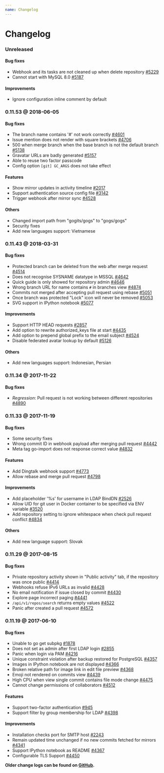 ```yaml
---
name: Changelog
---
```


# Changelog

### Unreleased

#### Bug fixes

- Webhook and its tasks are not cleaned up when delete repository [#5229](https://github.com/gogs/gogs/issues/5229)
- Cannot start with MySQL 8.0 [#5187](https://github.com/gogs/gogs/issues/5187)

#### Improvements

- Ignore configuration inline comment by default

### 0.11.53 @ 2018-06-05

#### Bug fixes

- The branch name contains '#' not work correctly [#4601](https://github.com/gogs/gogs/issues/4601)
- Issue mention does not render with square brackets [#4706](https://github.com/gogs/gogs/issues/4706)
- 500 when merge branch when the base branch is not the default branch [#5138](https://github.com/gogs/gogs/issues/5138)
- Gravatar URLs are badly generated [#5157](https://github.com/gogs/gogs/issues/5157)
- Able to reuse two factor passcode
- Config option `[git] GC_ARGS` does not take effect

#### Features

- Show mirror updates in activity timeline [#2017](https://github.com/gogs/gogs/issues/2017)
- Support authentication source config file [#3142](https://github.com/gogs/gogs/issues/3142)
- Trigger webhook after mirror sync [#4528](https://github.com/gogs/gogs/issues/4528)

#### Others

- Changed import path from "gogits/gogs" to "gogs/gogs"
- Security fixes
- Add new languages support: Vietnamese

### 0.11.43 @ 2018-03-31

#### Bug fixes

- Protected branch can be deleted from the web after merge request [#4514](https://github.com/gogs/gogs/issues/4514)
- Does not recognise SYSNAME datatype in MSSQL [#4642](https://github.com/gogs/gogs/issues/4642)
- Quick guide is only showed for repository admin [#4646](https://github.com/gogs/gogs/issues/4646)
- Wrong branch URL for name contains `#` in branches view [#4874](https://github.com/gogs/gogs/issues/4874)
- Commits not merged after accepting pull request using rebase [#5051](https://github.com/gogs/gogs/issues/5051)
- Once branch was protected "Lock" icon will never be removed [#5053](https://github.com/gogs/gogs/issues/5053)
- SVG support in IPython notebook [#5077](https://github.com/gogs/gogs/issues/5077)

#### Improvements

- Support HTTP HEAD requests [#2857](https://github.com/gogs/gogs/issues/2857)
- Add option to rewrite authorized_keys file at start [#4435](https://github.com/gogs/gogs/issues/4435)
- Add option to prepend global prefix to the email subject [#4524](https://github.com/gogs/gogs/issues/4524)
- Disable federated avatar lookup by default [#5126](https://github.com/gogs/gogs/pull/5126)

#### Others

- Add new languages support: Indonesian, Persian 

### 0.11.34 @ 2017-11-22

#### Bug fixes

- *Regression*: Pull request is not working between different repositories [#4890](https://github.com/gogs/gogs/issues/4890)

### 0.11.33 @ 2017-11-19

#### Bug fixes

- Some security fixes
- Wrong commit ID in webhook payload after merging pull request [#4442](https://github.com/gogs/gogs/issues/4442)
- Meta tag go-import does not response correct value [#4832](https://github.com/gogs/gogs/issues/4832)

#### Features

- Add Dingtalk webhook support [#4773](https://github.com/gogs/gogs/pull/4773)
- Allow rebase and merge pull request [#4798](https://github.com/gogs/gogs/issues/4798)

#### Improvements

- Add placeholder '%s' for username in LDAP BindDN [#2526](https://github.com/gogs/gogs/issues/2526)
- Allow UID for git user in Docker container to be specified via ENV variable [#3520](https://github.com/gogs/gogs/issues/3520)
- Add repository setting to ignore whitespace when check pull request conflict [#4834](https://github.com/gogs/gogs/issues/4834)

#### Others

- Add new language support: Slovak

### 0.11.29 @ 2017-08-15

#### Bug fixes

- Private repository activity shown in "Public activity" tab, if the repository was once public [#4414](https://github.com/gogs/gogs/issues/4414)
- Webhooks refuse IPv6 URLs as invalid [#4428](https://github.com/gogs/gogs/issues/4428)
- No email notification if issue closed by commit [#4430](https://github.com/gogs/gogs/issues/4430)
- Explore page incorrect paging [#4441](https://github.com/gogs/gogs/issues/4441)
- `/api/v1/repos/search` returns empty values [#4522](https://github.com/gogs/gogs/issues/4522)
- Panic after created a pull request [#4572](https://github.com/gogs/gogs/issues/4572)

### 0.11.19 @ 2017-06-10

#### Bug fixes

- Unable to go get subpkg [#1878](https://github.com/gogs/gogs/issues/1878)
- Does not set as admin after first LDAP login [#2855](https://github.com/gogs/gogs/issues/2855)
- Panic when login via PAM [#4216](https://github.com/gogs/gogs/issues/4216)
- Unique constraint violation after backup restored for PostgreSQL [#4357](https://github.com/gogs/gogs/issues/4357)
- Images in IPython notebook are not displayed [#4366](https://github.com/gogs/gogs/issues/4366)
- Broken relative path for image link in edit file preview [#4368](https://github.com/gogs/gogs/issues/4368)
- Emoji not rendered on commits view [#4439](https://github.com/gogs/gogs/issues/4439)
- High CPU when view single commit contains file mode change [#4475](https://github.com/gogs/gogs/issues/4475)
- Cannot change permissions of collaborators [#4512](https://github.com/gogs/gogs/issues/4512)

#### Features

- Support two-factor authentication [#945](https://github.com/gogs/gogs/issues/945)
- Support filter by group membership for LDAP [#4398](https://github.com/gogs/gogs/pull/4398)

#### Improvements

- Installation checks port for SMTP host [#2243](https://github.com/gogs/gogs/issues/2243)
- Remain updated time unchanged if no new commits fetched for mirrors [#4341](https://github.com/gogs/gogs/issues/4341)
- Support IPython notebook as README [#4367](https://github.com/gogs/gogs/issues/4367)
- Configurable TLS Support [#4450](https://github.com/gogs/gogs/issues/4450)

**Older change logs can be found on [GitHub](https://github.com/gogs/gogs/releases?after=v0.11.19).**
